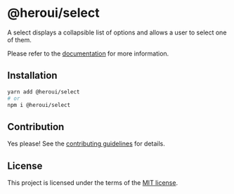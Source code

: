 # @heroui/select

A select displays a collapsible list of options and allows a user to select one of them.

Please refer to the [documentation](https://heroui.com/docs/components/select) for more information.

## Installation

```sh
yarn add @heroui/select
# or
npm i @heroui/select
```

## Contribution

Yes please! See the
[contributing guidelines](https://github.com/heroui-inc/heroui/blob/master/CONTRIBUTING.md)
for details.

## License

This project is licensed under the terms of the
[MIT license](https://github.com/heroui-inc/heroui/blob/master/LICENSE).
